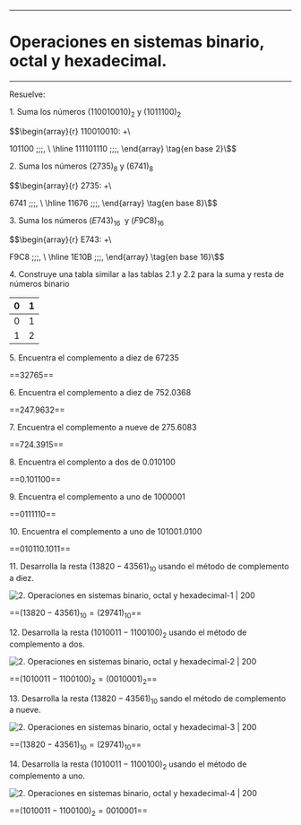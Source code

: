 ***
# Operaciones en sistemas binario, octal y hexadecimal.

---
Resuelve:

1. Suma los números $(110010010)_2$ y $(1011100)_2$

$$\begin{array}{r}
110010010\: +\\

101100 \;\;\;\, \\
\hline
111101110 \;\;\;\, \end{array} \tag{en base 2}\\$$

<!-- $$\begin{array}{rrrrrrrrrr}
	1 & 1 & 0 & 0 & 1 & 0 & 0 & 1 & 0 &+ \\
	  &   &   & 1 & 0 & 1 & 1 & 0 & 0 \\
	1 & 1 & 1 & 1 & 0 & 1 & 1 & 1 & 0 \\  
	
    \hline
\end{array}$$ -->

2. Suma los números $(2735)_8$ y ($6741)_8$

$$\begin{array}{r}
2735\: +\\

6741 \;\;\;\, \\
\hline
11676 \;\;\;\, \end{array} \tag{en base 8}\\$$

3. Suma los números $(E743)_{16}$  y ($F9C8)_{16}$



$$\begin{array}{r}
E743\: +\\

F9C8 \;\;\;\, \\
\hline
1E10B \;\;\;\, \end{array} \tag{en base 16}\\$$

4. Construye una tabla similar a las tablas 2.1 y 2.2 para la suma y resta de números binario

| 0   | 1   |
| --- | --- |
| 0   | 1   |
| 1   | 2   |

5. Encuentra el complemento a diez de $67235$

==$32765$==

6. Encuentra el complemento a diez de $752.0368$

==$247.9632$==

7. Encuentra el complemento a nueve de $275.6083$

==$724.3915$==

8. Encuentra el complento a dos de $0.010100$

==$0.101100$==

9. Encuentra el complemento a uno de $1000001$

==$0111110$==

10. Encuentra el complemento a uno de $101001.0100$

==$010110.1011$==

11. Desarrolla la resta $(13820-43561)_{10}$ usando el método de complemento a diez.

![2. Operaciones en sistemas binario, octal y hexadecimal-1 | 200](2.%20Operaciones%20en%20sistemas%20binario,%20octal%20y%20hexadecimal/Attachments/2.%20Operaciones%20en%20sistemas%20binario,%20octal%20y%20hexadecimal-1.jpeg)

==$(13820-43561)_{10} = (29741)_{10}$==

12. Desarrolla la resta $(1010011-1100100)_{2}$ usando el método de complemento a dos.

![2. Operaciones en sistemas binario, octal y hexadecimal-2 | 200](2.%20Operaciones%20en%20sistemas%20binario,%20octal%20y%20hexadecimal/Attachments/2.%20Operaciones%20en%20sistemas%20binario,%20octal%20y%20hexadecimal-2.jpeg)

==$(1010011-1100100)_{2} = (0010001)_{2}$==

13. Desarrolla la resta $(13820-43561)_{10}$ sando el método de complemento a nueve.

![2. Operaciones en sistemas binario, octal y hexadecimal-3 | 200](2.%20Operaciones%20en%20sistemas%20binario,%20octal%20y%20hexadecimal/Attachments/2.%20Operaciones%20en%20sistemas%20binario,%20octal%20y%20hexadecimal-3.jpeg)

==$(13820-43561)_{10} = (29741)_{10}$==

14. Desarrolla la resta $(1010011-1100100)_{2}$ usando el método de complemento a uno.

![2. Operaciones en sistemas binario, octal y hexadecimal-4 | 200](2.%20Operaciones%20en%20sistemas%20binario,%20octal%20y%20hexadecimal/Attachments/2.%20Operaciones%20en%20sistemas%20binario,%20octal%20y%20hexadecimal-4.jpeg)

==$(1010011-1100100)_{2} = 0010001$==